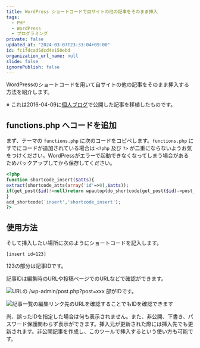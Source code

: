 ```yaml
---
title: WordPress ショートコードで自サイトの他の記事をそのまま挿入
tags:
  - PHP
  - WordPress
  - プログラミング
private: false
updated_at: "2024-03-07T23:33:04+09:00"
id: fc1fdcad5dcd4e150ebd
organization_url_name: null
slide: false
ignorePublish: false
---
```


WordPressのショートコードを用いて自サイトの他の記事をそのまま挿入する方法を紹介します。

※ これは2016-04-09に[個人ブログ](https://bicstone.me)で公開した記事を移植したものです。

## functions.php へコードを追加

まず、テーマの `functions.php` に次のコードをコピペします。`functions.php` にすでにコードが追加されている場合は `<?php` 及び `?>` が二重にならないようお気をつけください。WordPressがエラーで起動できなくなってしまう場合があるためバックアップしてから保存してください。

```php
<?php
function shortcode_insert($atts){
extract(shortcode_atts(array('id'=>0),$atts));
if(get_post($id)!=null)return wpautop(do_shortcode(get_post($id)->post_content));
}
add_shortcode('insert','shortcode_insert');
?>
```

## 使用方法

そして挿入したい場所に次のようにショートコードを記入します。

`[insert id=123]`

123の部分は記事IDです。

記事IDは編集時のURLや投稿ページでのURLなどで確認ができます。

![URLの /wp-admin/post.php?post=xxx 部がIDです。](https://qiita-image-store.s3.ap-northeast-1.amazonaws.com/0/684999/5d8e386c-c43b-3d30-74a3-cd3bdb70f08d.png)

![記事一覧の編集リンク先のURLを確認することでもIDを確認できます](https://qiita-image-store.s3.ap-northeast-1.amazonaws.com/0/684999/14fe9962-9220-5b61-40be-0c78ca2d4c93.png)

尚、誤ったIDを指定した場合は何も表示されません。また、非公開、下書き、パスワード保護関わらず表示ができます。挿入元が更新された際には挿入先でも更新されます。非公開記事を作成し、このツールで挿入するという使い方も可能です。
